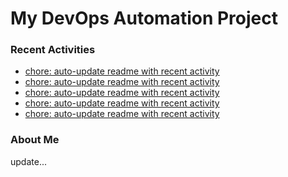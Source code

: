 # My DevOps Automation Project

### Recent Activities
<!-- activity:START -->
- [chore: auto-update readme with recent activity](https://github.com/kaigiii/mybowling-app/commit/e92fe06f8ebabe4567c0e65332fe4f8aa09b1133)
- [chore: auto-update readme with recent activity](https://github.com/kaigiii/mybowling-app/commit/72ee032608060ff0348b4211fd18f73a9a40eee0)
- [chore: auto-update readme with recent activity](https://github.com/kaigiii/mybowling-app/commit/3864563400e04a492803cc2822e59b9d16496b6c)
- [chore: auto-update readme with recent activity](https://github.com/kaigiii/mybowling-app/commit/1f51219f42a5c129b69660b73ad6c71776fb665d)
- [chore: auto-update readme with recent activity](https://github.com/kaigiii/mybowling-app/commit/6332d3b8d793fca7fb20f23080bc62e1ce531a3e)
<!-- activity:END -->

### About Me
<!-- MYLINKS:START -->
<!-- MYLINKS:END -->

update...
